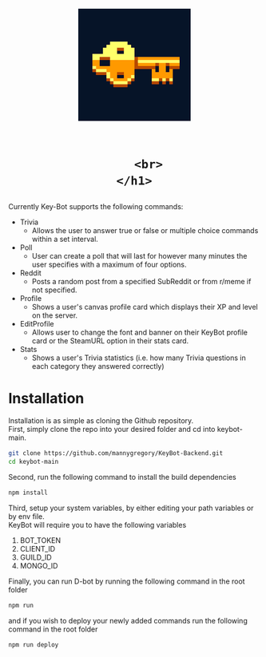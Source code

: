 <div>
    <h1 align='center'>
        <br>
          <img src="res/images.png" alt="KeyBot">
        <br>
        <br>
            
        <br>
    </h1>
</div>


Currently Key-Bot supports the following commands:  
- Trivia 
    - Allows the user to answer true or false or multiple choice commands within a set interval.
- Poll
    - User can create a poll that will last for however many minutes the user specifies with a maximum of four options.
- Reddit
    - Posts a random post from a specified SubReddit or from r/meme if not specified.
- Profile
    - Shows a user's canvas profile card which displays their XP and level on the server.
- EditProfile
    - Allows user to change the font and banner on their KeyBot profile card or the SteamURL option in their stats card.
- Stats
    - Shows a user's Trivia statistics (i.e. how many Trivia questions in each category they answered correctly)

    




# Installation
Installation is as simple as cloning the Github repository.  
First, simply clone the repo into your desired folder and cd into keybot-main.  
```bash
git clone https://github.com/mannygregory/KeyBot-Backend.git
cd keybot-main
```
Second, run the following command to install the build dependencies  
```bash
npm install
```
Third, setup your system variables, by either editing your path variables or by env file.  
KeyBot will require you to have the following variables  
1. BOT_TOKEN
2. CLIENT_ID
3. GUILD_ID
4. MONGO_ID
<!-- -->
Finally, you can run D-bot by running the following command in the root folder
```bash
npm run
```
and if you wish to deploy your newly added commands run the following command in the root folder
```bash
npm run deploy
```

